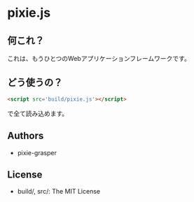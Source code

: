 # pixie.js

## 何これ？
これは、もうひとつのWebアプリケーションフレームワークです。

## どう使うの？
```html
<script src='build/pixie.js'></script>
```
で全て読み込めます。

## Authors
- pixie-grasper

## License
- build/, src/: The MIT License

